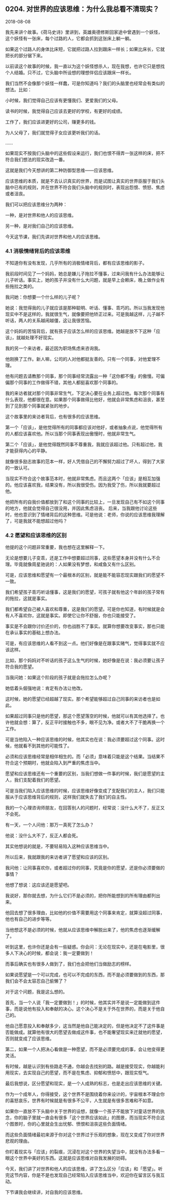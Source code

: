 ## 0204. 对世界的应该思维：为什么我总看不清现实？

2018-08-08

我先来讲个故事。《荷马史诗》里讲到，英雄奥德修斯回家途中曾遇到一个妖怪，这个妖怪有一张床，每个过路的人，它都会抓到这张床上躺一躺。

如果这个过路人的身体比床短，它就把过路人拉到跟床一样长；如果比床长，它就把长的部分锯下来。

以前读这个故事的时候，我一直以为这个妖怪想杀人，现在我想，也许它只是想找个人结婚。只不过，它头脑中所设想的理想伴侣应该跟床一样长。

我们当然不会像那个妖怪一样蠢，可是你知道吗？我们的头脑里也经常会有类似的想法。比如：

小时候，我们觉得自己应该有更懂我们、更爱我们的父母。

读书的时候，我觉得自己应该去更好的学校，有更好的成绩。

工作了，我们应该进更好的公司，赚更多的钱。

为人父母了，我们就觉得子女应该更听我们的话。

……

如果现实不按我们头脑中的这些假设来运行，我们也恨不得弄一张这样的床，把不符合我们想法的现实改造一番。

这就是我们今天想讲的第二种防御型思维——应该思维。

应该思维的本质，就是不去认识真实的世界，而是试图让真实的世界臣服于我们头脑中已有的规则，并在世界不符合我们头脑中的规则时，表现出怨恨、愤怒、焦虑或者沮丧。

我们可以把应该思维分为两种：

一种，是对世界和他人的应该思维。

另一种，是对我们自己的应该思维。

今天这节课，我们先讲对世界和他人的应该思维。

### 4.1 消极情绪背后的应该思维

不知道你有没有发现，几乎所有的消极情绪背后，都有应该思维的影子。

我前段时间见了一个妈妈，她总是嫌儿子拖拉不懂事，过来问我有什么办法能够让儿子听话。事实上，她的孩子并没有什么大问题，就是早上会赖床，晚上做作业有些拖拉之类的。

我问她：你想要一个什么样的儿子呢？

她说：我觉得我的儿子就应该是那种聪明、听话、懂事、乖巧的。所以当我发现他现实中不是这样的，我就很生气，就像要把他矫正过来。可是我越这样，儿子越不听话，两人的关系越闹越僵，这让我很苦恼。

这个妈妈的苦恼背后，就有孩子应该怎么样的应该思维。她越是放不下这种「应该」，就越处理不好现实。

我的另一个来访者，最近因为职场焦虑来咨询我。

他刚换了工作。新人嘛，公司的人对他都挺友善的。只有一个同事，对他爱理不理。

他有问题去请教那个同事，那个同事经常流露出一种「这你都不懂」的傲慢。可偏偏那个同事的工作做得不错，其他人都挺喜欢那个同事的。

我的来访者就对那个同事非常生气，下定决心要在业务上超过他。每次那个同事有什么表现，他都很在意。如果那个同事做得比他好，他就会非常焦虑和沮丧，甚至到了见到那个同事就紧张的地步。

这个故事里的来访者背后，也有很多的应该思维。

第一个「应该」，是他觉得所有的同事都应该对他好，或者抽象点说，他觉得所有的人都应该喜欢他。所以当那个同事表现出傲慢时，他就非常生气。

第二个「应该」，是他觉得既然同事不尊重我，我就应该超过他。只有超过他，我才能获得内心的平静。

就像很多励志故事的范本一样，好人凭借自己的不懈努力超过了坏人，得到了大家的一致认可。

当现实不符合这个故事范本时，他就非常焦虑。而且这两个「应该」是相互加强的。他应该喜欢我，结果没有，所以我很受伤。因为我受了伤，所以我就要超过他。

他把所有的自我价值都放到了和这个同事的比较上，一旦发现自己有不如这个同事的地方，他就会觉得自己很没用，并因此焦虑沮丧。
后来，当我跟他讨论这些时，他也意识到了情绪背后的这种思维。可是他说：老师，你说的应该思维我理解了，可是我就不能想超过他吗？

### 4.2 愿望和应该思维的区别

他提的这个问题非常重要，我也想在这里解释一下。

无论是想要儿子变乖，还是工作中想要超过同事，这些愿望本身并没有什么不合理。毕竟就像周星驰说的：人如果没有梦想，和咸鱼又有什么区别。

可是，应该思维和愿望有一个最根本的区别，就是能不能容忍现实跟我们的愿望不一致。

我们希望孩子乖巧听话懂事，这是我们的愿望，可孩子就有他这个年龄的孩子常有的拖拉，这就是事实。

我们都希望自己被人喜欢和尊重，这是我们的愿望。可是你也知道，有时候就是会有人不喜欢你，这就是事实。即使它让你不舒服，你也只能接受了。

事实是不会跟你讨价还价的，你也战胜不了事实。就算你想要改变事实，那也只能在承认事实的基础上想办法。

可是，有应该思维的人看不到这一点。他们好像是在跟事实赌气，觉得事实就不应该这样。

比如，那个妈妈对不听话的孩子这么生气的时候，她好像是在说：我必须要让孩子符合我的愿望。

当我问她：如果这个阶段的孩子就是会拖拉怎么办呢？

她低着头倔强地说：肯定有办法让他改。

这时候，她的愿望已经超越了现实。那个希望能够超过自己同事的来访者也是如此。

如果超过同事只是他的愿望，那这个愿望落空的时候，他就可以有其他选择了。也许他就会想：算了，反正平时接触也不多，眼不见为净。或者大不了干脆再换一个工作。

可是当他陷入一种应该思维的时候，他其实也在说：我必须要超过这个同事。这时候，他就看不到其他的可能性了。

必须和应该思维经常是相伴相生的。而「必须」意味着只能是这个结果。当结果不符合这个预期时，他就会陷入到严重的焦虑当中。

愿望和应该思维还有一个重要的区别，当我们想做一件事的时候，我们是愿望的主人，我们支配着我们的愿望。

可是当我们陷入应该思维的时候，应该思维好像变成了支配我们的主人，我们只能服从于应该思维背后的规则，这样我们就失去了我们的自主性。

我的一个心理咨询师朋友，在回答别人的问题时，经常说：没什么大不了，反正又不会死。

有一天，一个人问他：那万一真死了怎么办？

他说：没什么大不了，反正人都会死。

其实他想说的就是，不要轻易陷入这种应该思维当中。

所以后来，我就跟我的来访者讲了愿望和应该的区别。

我问他：让同事喜欢你，或者超过你的同事，究竟是你的愿望，还是你必须要做的事情？

他想了想说：这应该还是愿望吧。

我说好，那你就去想，为什么它们不是必须的，把你所能想到的所有理由都列出来。

他回去想了很多理由，比如他的价值不需要用这个同事来肯定，就算没超过同事，他也有自己的进步等等。

当他想这不是必须的时候，他就从应该思维中解脱出来了，他的焦虑也逐渐缓解了。

听到这里，也许你还是会有一些疑惑。你会问：无论在现实中，还是在电影里，很多人下决心的时候，都会说：我一定要做到！

而事后确实也有很多人做到了，我们也会把他们当做励志的榜样。

如果说愿望是一个可以完成，也可以不完成的东西，而不是必须要做到的东西，那我们会不会太容忍自己偷懒了？

对于这个问题，我是这么想的。

首先，当一个人说「我一定要做到！」的时候，他其实并不是说一定能做到这件事，而是说他有投入和奉献的决心。这个决心不是关于外在世界的，而是关于他自己的。

他自己愿意投入和奉献多少，这当然是他自己能决定的，但是他决定不了这件事是否能做成。就算他有很大的愿望去做成这件事，也不能奢望现实来迁就他的愿望，否则就变成了应该思维。

第二，如果一个人把决心看做是一种愿望，而不是必须要完成的事，会让他变得更灵活。

有时候，越是认识到有些路走不通，你越会去找别的路。越是接受现实，你越能利用现实，去实现自己的愿望，而不是在焦虑、抑郁和愤怒中，跟现实怄气。

最后我想说，区分愿望和现实，是一个人成熟的标志，也是走出应该思维的关键。

作为一个成年人，你得接受，这个世界不是围绕着你来设计的，宇宙根本不理会你的喜怒哀乐，世界有时候就是有很多不公平，人生就是有很多苦难和不如意。

如果你一直放不下头脑中关于世界的设想，就像一个孩子不能放下对童话世界的执念，你的脑子里就一直会有很多「这个世界应该如此」的图景，而当现实不符合这个图景时，你的心里就会生出忧郁、愤恨和沮丧这些负面情绪。

而这些负面情绪最初来源于你对这个世界过于乐观的想象，现在又变成了你对世界悲观的理由。

你盯着现实与「应该」的裂痕，沉浸在对这个世界的失望当中，就没有办法多看一眼这个世界中美好的东西。这就是应该思维对自我发展的妨碍。

今天，我们讲了对世界和他人的应该思维，讲了怎么区分「应该」和「愿望」。听完这节内容，你是不是也发现自己经常陷入应该思维当中，欢迎你在留言区与我互动。

下节课我会继续讲，对自我的应该思维。